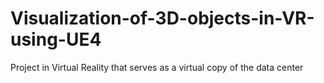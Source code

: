 # Visualization-of-3D-objects-in-VR-using-UE4
Project in Virtual Reality that serves as a virtual copy of the data center
